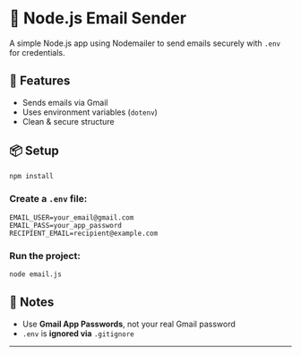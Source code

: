 
# 📧 Node.js Email Sender

A simple Node.js app using Nodemailer to send emails securely with `.env` for credentials.

## 🚀 Features
- Sends emails via Gmail
- Uses environment variables (`dotenv`)
- Clean & secure structure

## 📦 Setup

```bash
npm install
```

### Create a `.env` file:

```
EMAIL_USER=your_email@gmail.com
EMAIL_PASS=your_app_password
RECIPIENT_EMAIL=recipient@example.com
```

### Run the project:

```bash
node email.js
```

## 🔐 Notes
- Use **Gmail App Passwords**, not your real Gmail password
- `.env` is **ignored via** `.gitignore`

---


